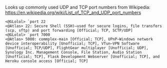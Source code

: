 Looks up commonly used UDP and TCP port numbers from Wikipedia: https://en.wikipedia.org/wiki/List_of_TCP_and_UDP_port_numbers

```
<@GLolol> `port 22
<@Atlas> 22: Secure Shell (SSH)—used for secure logins, file transfers (scp, sftp) and port forwarding [Official; TCP, SCTP/UDP]
<@GLolol> `port 7000
<@Atlas> 5000: commplex-main [Official; TCP], UPnP—Windows network device interoperability [Unofficial; TCP], VTun—VPN Software [Unofficial; TCP/UDP], FlightGear multiplayer [Unofficial; UDP], Synology Inc. Management Console, File Station, Audio Station [Unofficial; TCP], Flask Development Webserver [Unofficial; TCP], and Heroku console access [Official; TCP]
```
